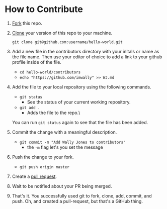 # How to Contribute

1. [Fork](https://help.github.com/articles/fork-a-repo/) this repo.

2. [Clone](https://help.github.com/articles/cloning-a-repository/)
   your version of this repo to your machine.
   
   `git clone git@github.com:username/hello-world.git`

3. Add a new file in the contributors directory with your initals or name as the file name. Then use your editor of choice to add a link to your github profile inside of the file.
    * `cd hello-world/contributors`
    * `echo "https://github.com/imwally" >> WJ.md`
   
4. Add the file to your local repository using the following commands.
    * `git status`
	    * See the status of your current working repository.
	* `git add .`
        * Adds the file to the repo.\
	
	You can run `git status` again to see that the file has been added.
	
5. Commit the change with a meaningful description.

	* `git commit -m "Add Wally Jones to contributors"`
        * the `-m` flag let's you set the message
	
6. Push the change to your fork.
    * `git push origin master`
	
	
7. Create a [pull request](https://help.github.com/articles/creating-a-pull-request/).

8. Wait to be notified about your PR being merged.

9. That's it. You successfully used git to fork, clone, add, commit,
   and push. Oh, and created a pull-request, but that's a GitHub
   thing.
